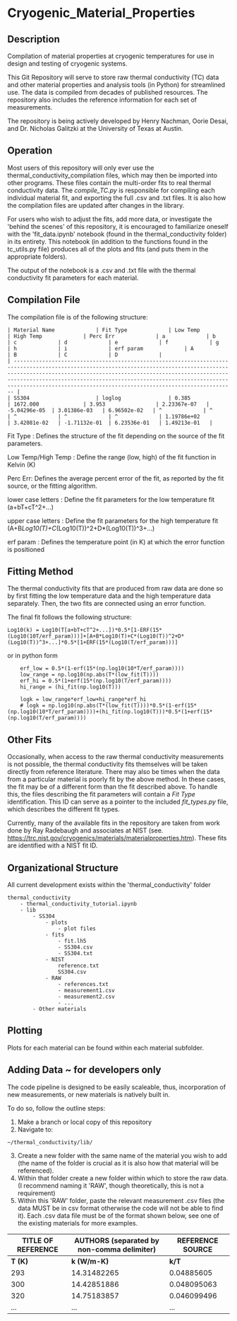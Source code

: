 # Cryogenic_Material_Properties
## Description
Compilation of material properties at cryogenic temperatures for use in design and testing of cryogenic systems.

This Git Repository will serve to store raw thermal conductivity (TC) data and other material properties and analysis tools (in Python) for streamlined use. The data is compiled from decades of published resources. The repository also includes the reference information for each set of measurements. 

The repository is being actively developed by Henry Nachman, Oorie Desai, and Dr. Nicholas Galitzki at the University of Texas at Austin. 

## Operation
Most users of this repository will only ever use the thermal_conductivity_compilation files, which may then be imported into other programs. These files contain the multi-order fits to real thermal conductivity data. The *compile_TC.py* is responsible for compiling each individual material fit, and exporting the full .csv and .txt files. It is also how the compilation files are updated after changes in the library.  

For users who wish to adjust the fits, add more data, or investigate the 'behind the scenes' of this repository, it is encouraged to familiarize oneself with the 'fit_data.ipynb' notebook (found in the thermal_conductivity folder) in its entirety.
This notebook (in addition to the functions found in the tc_utils.py file) produces all of the plots and fits (and puts them in the appropriate folders).

The output of the notebook is a .csv and .txt file with the thermal conductivity fit parameters for each material. 

## Compilation File
The compilation file is of the following structure:
```
| Material Name             | Fit Type             | Low Temp             | High Temp             | Perc Err             | a             | b             | c             | d             | e             | f             | g             | h             | i             | erf param             | A             | B             | C             | D             |
| -------------------------------------------------------------------------------------------------------------------------------------------------------------------------------------------------------------------------------------------------------------------------------------------------------------------------------------------------------------- |
| SS304                     | loglog               | 0.385                | 1672.000              | 3.953                | 2.23367e-07   | -5.04296e-05  | 3.01386e-03   | 6.96502e-02   | ^             | ^             | ^             | ^             | ^             | 1.19786e+02           | 3.42081e-02   | -1.71132e-01  | 6.23536e-01   | 1.49213e-01   | 
```
Fit Type : Defines the structure of the fit depending on the source of the fit parameters.

Low Temp/High Temp : Define the range (low, high) of the fit function in Kelvin (K)

Perc Err: Defines the average percent error of the fit, as reported by the fit source, or the fitting algorithm.

lower case letters : Define the fit parameters for the low temperature fit (a+bT+cT^2+...)

upper case letters : Define the fit parameters for the high temperature fit (A+B*Log10(T)+C*(Log10(T))^2+D*(Log10(T))^3+...)

erf param : Defines the temperature point (in K) at which the error function is positioned

## Fitting Method
The thermal conductivity fits that are produced from raw data are done so by first fitting the low temperature data and the high temperature data separately. Then, the two fits are connected using an error function.

The final fit follows the following structure:
```
Log10(k) = Log10(T[a+bT+cT^2+...])*0.5*[1-ERF(15*(Log10(10T/erf_param)))]+[A+B*Log10(T)+C*(Log10(T))^2+D*(Log10(T))^3+...]*0.5*[1+ERF(15*(Log10(T/erf_param)))]
```

or in python form
```
    erf_low = 0.5*(1-erf(15*(np.log10(10*T/erf_param))))
    low_range = np.log10(np.abs(T*(low_fit(T))))
    erf_hi = 0.5*(1+erf(15*(np.log10(T/erf_param))))
    hi_range = (hi_fit(np.log10(T)))

    logk = low_range*erf_low+hi_range*erf_hi
    # logk = np.log10(np.abs(T*(low_fit(T))))*0.5*(1-erf(15*(np.log10(10*T/erf_param))))+(hi_fit(np.log10(T)))*0.5*(1+erf(15*(np.log10(T/erf_param))))
```

## Other Fits
Occasionally, when access to the raw thermal conductivity measurements is not possible, the thermal conductivity fits themselves will be taken directly from reference literature. There may also be times when the data from a particular material is poorly fit by the above method. In these cases, the fit may be of a different form than the fit described above. To handle this, the files describing the fit parameters will contain a *Fit Type* identification. This ID can serve as a pointer to the included *fit_types.py* file, which describes the different fit types. 

Currently, many of the available fits in the repository are taken from work done by Ray Radebaugh and associates at NIST (see. https://trc.nist.gov/cryogenics/materials/materialproperties.htm). These fits are identified with a NIST fit ID.


## Organizational Structure
All current development exists within the 'thermal_conductivity' folder
```
thermal_conductivity
    - thermal_conductivity_tutorial.ipynb
    - lib
        - SS304
            - plots
                - plot files
            - fits
                - fit.lh5
                - SS304.csv
                - SS304.txt
            - NIST
                reference.txt
                SS304.csv
            - RAW
                - references.txt
                - measurement1.csv
                - measurement2.csv 
                - ...
        - Other materials
```

## Plotting
Plots for each material can be found within each material subfolder.

## Adding Data ~ for developers only
The code pipeline is designed to be easily scaleable, thus, incorporation of new measurements, or new materials is natively built in.

To do so, follow the outline steps:

1. Make a branch or local copy of this repository
2. Navigate to:
```
~/thermal_conductivity/lib/
```
3. Create a new folder with the same name of the material you wish to add (the name of the folder is crucial as it is also how that material will be referenced).
4. Within that folder create a new folder within which to store the raw data. (I recommend naming it 'RAW', though theoretically, this is not a requirement)
5. Within this 'RAW' folder, paste the relevant measurement .csv files (the data MUST be in csv format otherwise the code will not be able to find it). Each .csv data file must be of the format shown below, see one of the existing materials for more examples. 

| TITLE OF REFERENCE | AUTHORS (separated by non-comma delimiter) | REFERENCE SOURCE |
| --- | --- | --- |
| **T (K)** | **k (W/m-K)** | **k/T** |
|293|14.31482265|0.04885605|
|300|14.42851886|0.048095063|
|320|14.75183857|0.046099496|
|...|...|...|
